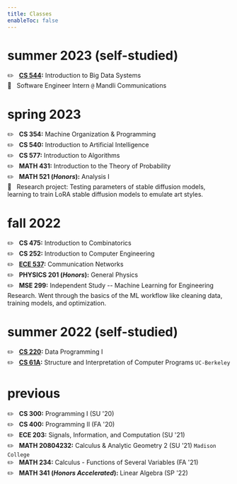 ```yaml
---
title: Classes
enableToc: false
---
```

<!-- 
# fall 2023
&nbsp; &nbsp; ✏️ &nbsp; **CS 760:** Machine Learning  
&nbsp; &nbsp; ✏️ &nbsp; **CS 538:** Introduction to Theory and Design of Programming Languages  
&nbsp; &nbsp; ✏️ &nbsp; **MATH 632 (*Honors*):** Introduction to Stochastic Processes  
&nbsp; &nbsp; ✏️ &nbsp; **ECON 111 (*Honors Accelerated*):** Principles of Economics  
&nbsp; &nbsp; ✏️ &nbsp; **HISTORY 143:** History of Race and Inequality in Urban America  
&nbsp; &nbsp; 💼 &nbsp; System Administrator Intern `@` Morgridge Institute of Research -->

# summer 2023 (self-studied)
<!-- ✏️ &nbsp; **6.S191:** Introduction to Deep Learning `MIT` -->
✏️ &nbsp; **[CS 544](/notes/cs544):** Introduction to Big Data Systems  
💼 &nbsp; Software Engineer Intern `@` Mandli Communications  

# spring 2023
✏️ &nbsp; **CS 354:** Machine Organization & Programming  
✏️ &nbsp; **CS 540:** Introduction to Artificial Intelligence  
✏️ &nbsp; **CS 577:** Introduction to Algorithms  
✏️ &nbsp; **MATH 431:** Introduction to the Theory of Probability  
✏️ &nbsp; **MATH 521 (*Honors*):** Analysis I  
🔬 &nbsp; Research project: Testing parameters of stable diffusion models, learning to train LoRA stable diffusion models to emulate art styles. 

# fall 2022
✏️ &nbsp; **CS 475:** Introduction to Combinatorics  
✏️ &nbsp; **CS 252:** Introduction to Computer Engineering  
✏️ &nbsp; **[ECE 537](/ece537):** Communication Networks  
✏️ &nbsp; **PHYSICS 201 (*Honors*):** General Physics  
✏️ &nbsp; **MSE 299:** Independent Study -- Machine Learning for Engineering Research. Went through the basics of the ML workflow like cleaning data, training models, and optimization.

# summer 2022 (self-studied)
✏️ &nbsp; **[CS 220](/notes/cs220):** Data Programming I  
✏️ &nbsp; **[CS 61A](/notes/cs61a):** Structure and Interpretation of Computer Programs `UC-Berkeley`  

# previous
✏️ &nbsp; **CS 300:** Programming I (SU '20)  
✏️ &nbsp; **CS 400:** Programming II (FA '20)  
✏️ &nbsp; **ECE 203:** Signals, Information, and Computation (SU '21)  
✏️ &nbsp; **MATH 20804232:** Calculus & Analytic Geometry 2 (SU '21) `Madison College`  
✏️ &nbsp; **MATH 234:** Calculus - Functions of Several Variables (FA '21)  
✏️ &nbsp; **MATH 341 (*Honors Accelerated*):** Linear Algebra (SP '22)
